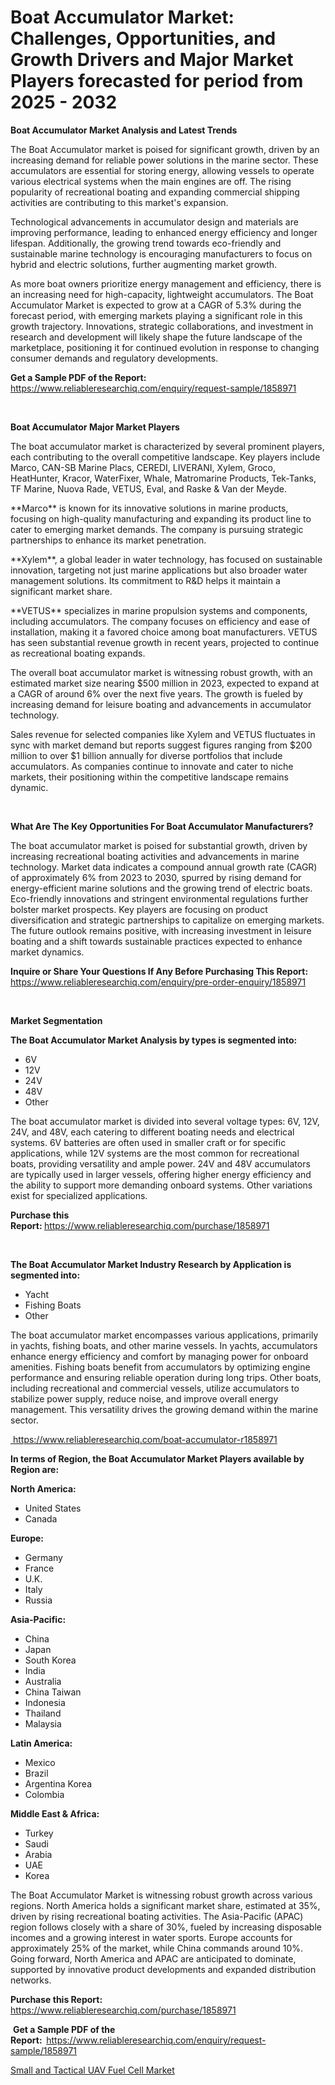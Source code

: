<p><h1>Boat Accumulator Market: Challenges, Opportunities, and Growth Drivers and Major Market Players forecasted for period from 2025 - 2032</h1></p><p><strong>Boat Accumulator Market Analysis and Latest Trends</strong></p>
<p><p>The Boat Accumulator market is poised for significant growth, driven by an increasing demand for reliable power solutions in the marine sector. These accumulators are essential for storing energy, allowing vessels to operate various electrical systems when the main engines are off. The rising popularity of recreational boating and expanding commercial shipping activities are contributing to this market's expansion. </p><p>Technological advancements in accumulator design and materials are improving performance, leading to enhanced energy efficiency and longer lifespan. Additionally, the growing trend towards eco-friendly and sustainable marine technology is encouraging manufacturers to focus on hybrid and electric solutions, further augmenting market growth.</p><p>As more boat owners prioritize energy management and efficiency, there is an increasing need for high-capacity, lightweight accumulators. The Boat Accumulator Market is expected to grow at a CAGR of 5.3% during the forecast period, with emerging markets playing a significant role in this growth trajectory. Innovations, strategic collaborations, and investment in research and development will likely shape the future landscape of the marketplace, positioning it for continued evolution in response to changing consumer demands and regulatory developments.</p></p>
<p><strong>Get a Sample PDF of the Report:&nbsp;</strong> <a href="https://www.reliableresearchiq.com/enquiry/request-sample/1858971?utm_campaign=3046&utm_medium=2&utm_source=Github&utm_content=ia&utm_term=07042025&utm_id=boat-accumulator">https://www.reliableresearchiq.com/enquiry/request-sample/1858971</a></p>
<p>&nbsp;</p>
<p><strong>Boat Accumulator Major Market Players</strong></p>
<p><p>The boat accumulator market is characterized by several prominent players, each contributing to the overall competitive landscape. Key players include Marco, CAN-SB Marine Placs, CEREDI, LIVERANI, Xylem, Groco, HeatHunter, Kracor, WaterFixer, Whale, Matromarine Products, Tek-Tanks, TF Marine, Nuova Rade, VETUS, Eval, and Raske & Van der Meyde.</p><p>**Marco** is known for its innovative solutions in marine products, focusing on high-quality manufacturing and expanding its product line to cater to emerging market demands. The company is pursuing strategic partnerships to enhance its market penetration.</p><p>**Xylem**, a global leader in water technology, has focused on sustainable innovation, targeting not just marine applications but also broader water management solutions. Its commitment to R&D helps it maintain a significant market share.</p><p>**VETUS** specializes in marine propulsion systems and components, including accumulators. The company focuses on efficiency and ease of installation, making it a favored choice among boat manufacturers. VETUS has seen substantial revenue growth in recent years, projected to continue as recreational boating expands.</p><p>The overall boat accumulator market is witnessing robust growth, with an estimated market size nearing $500 million in 2023, expected to expand at a CAGR of around 6% over the next five years. The growth is fueled by increasing demand for leisure boating and advancements in accumulator technology.</p><p>Sales revenue for selected companies like Xylem and VETUS fluctuates in sync with market demand but reports suggest figures ranging from $200 million to over $1 billion annually for diverse portfolios that include accumulators. As companies continue to innovate and cater to niche markets, their positioning within the competitive landscape remains dynamic.</p></p>
<p>&nbsp;</p>
<p><strong>What Are The Key Opportunities For Boat Accumulator Manufacturers?</strong></p>
<p><p>The boat accumulator market is poised for substantial growth, driven by increasing recreational boating activities and advancements in marine technology. Market data indicates a compound annual growth rate (CAGR) of approximately 6% from 2023 to 2030, spurred by rising demand for energy-efficient marine solutions and the growing trend of electric boats. Eco-friendly innovations and stringent environmental regulations further bolster market prospects. Key players are focusing on product diversification and strategic partnerships to capitalize on emerging markets. The future outlook remains positive, with increasing investment in leisure boating and a shift towards sustainable practices expected to enhance market dynamics.</p></p>
<p><strong>Inquire or Share Your Questions If Any Before Purchasing This Report:</strong> <a href="https://www.reliableresearchiq.com/enquiry/pre-order-enquiry/1858971?utm_campaign=3046&utm_medium=2&utm_source=Github&utm_content=ia&utm_term=07042025&utm_id=boat-accumulator">https://www.reliableresearchiq.com/enquiry/pre-order-enquiry/1858971</a></p>
<p>&nbsp;</p>
<p><strong>Market Segmentation</strong></p>
<p><strong>The Boat Accumulator Market Analysis by types is segmented into:</strong></p>
<p><ul><li>6V</li><li>12V</li><li>24V</li><li>48V</li><li>Other</li></ul></p>
<p><p>The boat accumulator market is divided into several voltage types: 6V, 12V, 24V, and 48V, each catering to different boating needs and electrical systems. 6V batteries are often used in smaller craft or for specific applications, while 12V systems are the most common for recreational boats, providing versatility and ample power. 24V and 48V accumulators are typically used in larger vessels, offering higher energy efficiency and the ability to support more demanding onboard systems. Other variations exist for specialized applications.</p></p>
<p><strong>Purchase this Report:&nbsp;</strong><a href="https://www.reliableresearchiq.com/purchase/1858971?utm_campaign=3046&utm_medium=2&utm_source=Github&utm_content=ia&utm_term=07042025&utm_id=boat-accumulator">https://www.reliableresearchiq.com/purchase/1858971</a></p>
<p>&nbsp;</p>
<p><strong>The Boat Accumulator Market Industry Research by Application is segmented into:</strong></p>
<p><ul><li>Yacht</li><li>Fishing Boats</li><li>Other</li></ul></p>
<p><p>The boat accumulator market encompasses various applications, primarily in yachts, fishing boats, and other marine vessels. In yachts, accumulators enhance energy efficiency and comfort by managing power for onboard amenities. Fishing boats benefit from accumulators by optimizing engine performance and ensuring reliable operation during long trips. Other boats, including recreational and commercial vessels, utilize accumulators to stabilize power supply, reduce noise, and improve overall energy management. This versatility drives the growing demand within the marine sector.</p></p>
<p><a href="https://www.reliableresearchiq.com/boat-accumulator-r1858971?utm_campaign=3046&utm_medium=2&utm_source=Github&utm_content=ia&utm_term=07042025&utm_id=boat-accumulator">&nbsp;https://www.reliableresearchiq.com/boat-accumulator-r1858971</a></p>
<p><strong>In terms of Region, the Boat Accumulator Market Players available by Region are:</strong></p>
<p>
    <p> <strong> North America: </strong>
        <ul>
            <li>United States</li>
            <li>Canada</li>
        </ul>
        </p> 
    <p> <strong> Europe: </strong>
        <ul>
            <li>Germany</li>
            <li>France</li>
            <li>U.K.</li>
            <li>Italy</li>
            <li>Russia</li>
        </ul>
        </p> 
    <p> <strong> Asia-Pacific: </strong>
        <ul>
            <li>China</li>
            <li>Japan</li>
            <li>South Korea</li>
            <li>India</li>
            <li>Australia</li>
            <li>China Taiwan</li>
            <li>Indonesia</li>
            <li>Thailand</li>
            <li>Malaysia</li>
        </ul>
        </p> 
    <p> <strong> Latin America: </strong>
        <ul>
            <li>Mexico</li>
            <li>Brazil</li>
            <li>Argentina Korea</li>
            <li>Colombia</li>
        </ul>
        </p> 
    <p> <strong> Middle East & Africa: </strong>
        <ul>
            <li>Turkey</li>
            <li>Saudi</li>
            <li>Arabia</li>
            <li>UAE</li>
            <li>Korea</li>
        </ul>
    </p>
    </p>
<p><p>The Boat Accumulator Market is witnessing robust growth across various regions. North America holds a significant market share, estimated at 35%, driven by rising recreational boating activities. The Asia-Pacific (APAC) region follows closely with a share of 30%, fueled by increasing disposable incomes and a growing interest in water sports. Europe accounts for approximately 25% of the market, while China commands around 10%. Going forward, North America and APAC are anticipated to dominate, supported by innovative product developments and expanded distribution networks.</p></p>
<p><strong>Purchase this Report: </strong><a href="https://www.reliableresearchiq.com/purchase/1858971?utm_campaign=3046&utm_medium=2&utm_source=Github&utm_content=ia&utm_term=07042025&utm_id=boat-accumulator">https://www.reliableresearchiq.com/purchase/1858971</a></p>
<p>&nbsp;<strong>Get a Sample PDF of the Report:&nbsp;&nbsp;</strong><a href="https://www.reliableresearchiq.com/enquiry/request-sample/1858971?utm_campaign=3046&utm_medium=2&utm_source=Github&utm_content=ia&utm_term=07042025&utm_id=boat-accumulator">https://www.reliableresearchiq.com/enquiry/request-sample/1858971</a></p>
<p><strong></strong></p>
<p><p><a href="https://github.com/ajayanhaizan/Market-Research-Report-List-1/blob/main/small-and-tactical-uav-fuel-cell-market.md?utm_campaign=3046&utm_medium=2&utm_source=Github&utm_content=ia&utm_term=07042025&utm_id=boat-accumulator">Small and Tactical UAV Fuel Cell Market</a></p></p>